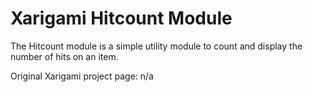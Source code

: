 # Xarigami Hitcount Module

The Hitcount module is a simple utility module to count and display the number of hits on an item. 

Original Xarigami project page: n/a
